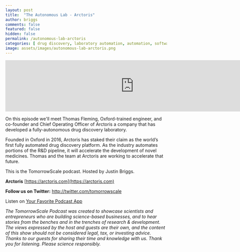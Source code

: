 ```yaml
---
layout: post
title:  "The Autonomous Lab - Arctoris"
author: briggs
comments: false
featured: false
hidden: false
permalink: /autonomous-lab-arctoris
categories: [ drug discovery, laboratory automation, automation, software, startup ]
image: assets/images/autonomous-lab-arctoris.png
---
```


<iframe src="https://anchor.fm/tomorrowscale/embed/episodes/The-Autonomous-Lab---Arctoris-e11ugm7" height="160px" width="800px" frameborder="0" scrolling="no"></iframe>

On this episode we'll meet Thomas Fleming, Oxford-trained engineer, and co-founder and Chief Operating Officer of Arctoris a company that has developed a fully-autonomous drug discovery laboratory. 

Founded in Oxford in 2016, Arctoris has staked their claim as the world’s first fully automated drug discovery platform. As the industry automates portions of the R&D pipeline, it will accelerate the development of novel medicines. Thomas and the team at Arctoris are working to accelerate that future. 

This is the TomorrowScale podcast. Hosted by Justin Briggs.

**Arctoris** [https://arctoris.com](https://arctoris.com)

**Follow us on Twitter:** <a href="http://twitter.com/tomorrowscale" target="_blank" rel="noopener ugc noreferrer">http://twitter.com/tomorrowscale</a>

Listen on [Your Favorite Podcast App](https://anchor.fm/tomorrowscale/)

*The TomorrowScale Podcast was created to showcase scientists and entrepreneurs who are building science-based businesses, and to hear stories from the benches and in the trenches of research & development. The views expressed by the host and guests are their own, and the content of this show should not be considered legal, tax, or investing advice. Thanks to our guests for sharing their time and knowledge with us. Thank you for listening. Please science responsibly.*